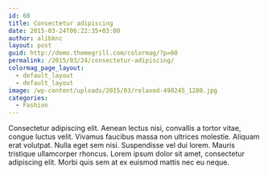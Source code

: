 ```yaml
---
id: 60
title: Consectetur adipiscing
date: 2015-03-24T06:22:35+03:00
author: alibknc
layout: post
guid: http://demo.themegrill.com/colormag/?p=60
permalink: /2015/03/24/consectetur-adipiscing/
colormag_page_layout:
  - default_layout
  - default_layout
image: /wp-content/uploads/2015/03/relaxed-498245_1280.jpg
categories:
  - Fashion
---
```

Consectetur adipiscing elit. Aenean lectus nisi, convallis a tortor vitae, congue luctus velit. Vivamus faucibus massa non ultrices molestie. Aliquam erat volutpat. Nulla eget sem nisi. Suspendisse vel dui lorem. Mauris tristique ullamcorper rhoncus. Lorem ipsum dolor sit amet, consectetur adipiscing elit. Morbi quis sem at ex euismod mattis nec eu neque.